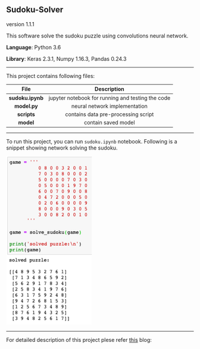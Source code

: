 ## Sudoku-Solver
version 1.1.1

This software solve the sudoku puzzle using convolutions neural network.

**Language**: Python 3.6

**Library**: Keras 2.3.1, Numpy 1.16.3, Pandas 0.24.3

---

This project contains following files:


| File      | Description |
| :-----------: | :-----------: |
| **sudoku.ipynb** | jupyter notebook for running and testing the code |
| **model.py**   | neural network implementation |
| **scripts**      | contains data pre-processing script |
| **model** | contain saved model |

---

To run this project, you can run `sudoku.ipynb` notebook. Following is a snippet showing network solving the sudoku.

<img src=result/result.png width="230">

---

For detailed description of this project plese refer [this](https://towardsdatascience.com/solving-sudoku-with-convolution-neural-network-keras-655ba4be3b11) blog:

